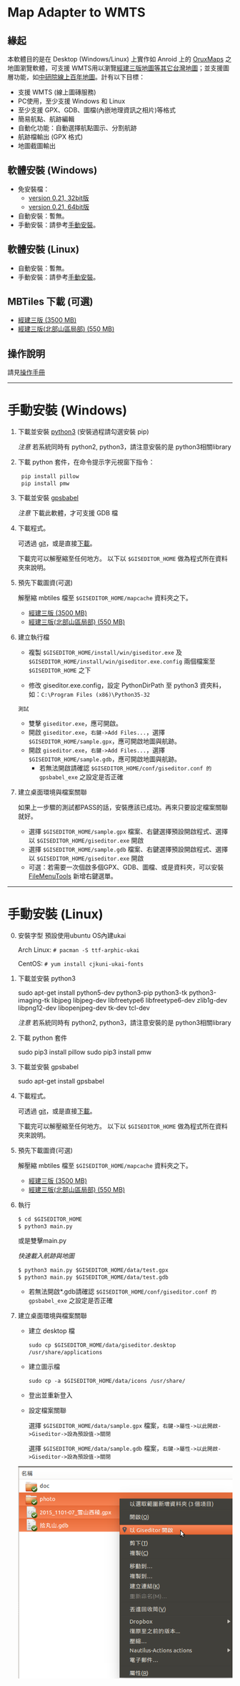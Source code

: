 Map Adapter to WMTS
===================

緣起
----

本軟體目的是在 Desktop (Windows/Linux) 上實作如 Anroid 上的 [OruxMaps][] 之地圖瀏覽軟體，可支援 WMTS用以瀏覽[經建三版地圖等其它台灣地圖][Sinica-WMTS]；並支援圖層功能，如[中研院線上百年地圖][Sinica-100y]。計有以下目標：
  -  支援 WMTS (線上圖磚服務)
  -  PC使用，至少支援 Windows 和 Linux
  -  至少支援 GPX、GDB、圖檔(內嵌地理資訊之相片)等格式
  -  簡易航點、航跡編輯
  -  自動化功能：自動選擇航點圖示、分割航跡
  -  航跡檔輸出 (GPX 格式)
  -  地圖截圖輸出

[OruxMaps]: http://www.oruxmaps.com/index.html
[Sinica-WMTS]: http://gis.sinica.edu.tw/tileserver/
[Sinica-100y]: http://gissrv4.sinica.edu.tw/gis/twhgis.aspx

軟體安裝 (Windows)
------------------

 *  免安裝檔：
     *  [version 0.21, 32bit版][giseditor-0.21-32]
     *  [version 0.21, 64bit版][giseditor-0.21-64]
 *  自動安裝：暫無。
 *  手動安裝：請參考[手動安裝](#win_install)。

 [giseditor-0.1-32]: https://drive.google.com/file/d/0B7ryOauZNjlbd0pmVFJmYWVNTkU/view?usp=sharing
 [giseditor-0.1-64]: https://drive.google.com/file/d/0B7ryOauZNjlbSE9mOFZvVjhVOWs/view?usp=sharing
 [giseditor-0.2-32]: https://drive.google.com/file/d/0B7ryOauZNjlbX2NjbnBUUTc4bU0/view?usp=sharing
 [giseditor-0.2-64]: https://drive.google.com/file/d/0B7ryOauZNjlbTndFbW1oTEtxWWs/view?usp=sharing
 [giseditor-0.21-32]: https://drive.google.com/file/d/0B7ryOauZNjlbZV9OcjFPNUwzYUU/view?usp=sharing
 [giseditor-0.21-64]: https://drive.google.com/file/d/0B7ryOauZNjlbNFBheXEwWTE5U2s/view?usp=sharing


軟體安裝 (Linux)
----------------

 *  自動安裝：暫無。
 *  手動安裝：請參考[手動安裝](#linux_install)。

MBTiles 下載 (可選)
-------------------
 *  [經建三版 (3500 MB)](https://drive.google.com/file/d/0B7ryOauZNjlbT2EwbzBlSEpwT1U/view?usp=sharing)
 *  [經建三版(北部山區局部) (550 MB)](https://drive.google.com/file/d/0B7ryOauZNjlbWGpJTl84S1Y2OXM/view?usp=sharing)

操作說明
--------

請見[操作手冊](https://github.com/dayanuyim/GisEditor/blob/dev/manual.md)

-------------------------------------------------------

手動安裝 (Windows) <a name="win_install"></a>
==================

1. 下載並安裝 [python3][] (安裝過程請勾選安裝 pip)

    _注意_ 若系統同時有 python2, python3，請注意安裝的是 python3相關library

[python3]: https://www.python.org/downloads/windows/ 

2. 下載 python 套件，在命令提示字元視窗下指令：

        pip install pillow
        pip install pmw

3. 下載並安裝 [gpsbabel][]

    _注意_ 下載此軟體，才可支援 GDB 檔

[gpsbabel]: http://www.gpsbabel.org/download.html

4. 下載程式。

    可透過 [git][git_repo]，或是直接[下載][git_arch]。

    下載完可以解壓縮至任何地方。 以下以 `$GISEDITOR_HOME` 做為程式所在資料夾來說明。

[git_repo]: https://github.com/dayanuyim/GisEditor.git
[git_arch]: https://github.com/dayanuyim/GisEditor/archive/master.zip

5. 預先下載圖資(可選)

    解壓縮 mbtiles 檔至 `$GISEDITOR_HOME/mapcache` 資料夾之下。

     *  [經建三版 (3500 MB)](https://drive.google.com/file/d/0B7ryOauZNjlbT2EwbzBlSEpwT1U/view?usp=sharing)
     *  [經建三版(北部山區局部) (550 MB)](https://drive.google.com/file/d/0B7ryOauZNjlbWGpJTl84S1Y2OXM/view?usp=sharing)

6. 建立執行檔

     *  複製 `$GISEDITOR_HOME/install/win/giseditor.exe` 及 `$GISEDITOR_HOME/install/win/giseditor.exe.config` 兩個檔案至
    `$GISEDITOR_HOME` 之下

     *  修改 giseditor.exe.config，設定 PythonDirPath 至 python3 資夾料，如：`C:\Program Files (x86)\Python35-32`

    `測試`
     *  雙擊 `giseditor.exe`，應可開啟。
     *  開啟 `giseditor.exe`，`右鍵->Add Files...`，選擇 `$GISEDITOR_HOME/sample.gpx`，應可開啟地圖與航跡。
     *  開啟 `giseditor.exe`，`右鍵->Add Files...`，選擇 `$GISEDITOR_HOME/sample.gdb`，應可開啟地圖與航跡。
         *  若無法開啟請確認 `$GISEDITOR_HOME/conf/giseditor.conf 的 gpsbabel_exe` 之設定是否正確

7. 建立桌面環境與檔案關聯

    如果上一步驟的測試都PASS的話，安裝應該已成功。再來只要設定檔案關聯就好。

     *  選擇 `$GISEDITOR_HOME/sample.gpx` 檔案、右鍵選擇預設開啟程式、選擇以 `$GISEDITOR_HOME/giseditor.exe` 開啟
     *  選擇 `$GISEDITOR_HOME/sample.gdb` 檔案、右鍵選擇預設開啟程式、選擇以 `$GISEDITOR_HOME/giseditor.exe` 開啟
     *  可選：若需要一次個啟多個GPX、GDB、圖檔、或是資料夾，可以安裝 [FileMenuTools][] 新增右鍵選單。

[FileMenuTools]: https://briian.com/11030/filemenu-tools.html

-------------------------------------------------------

手動安裝 (Linux)  <a name="linux_install"></a>  
============
0. 安裝字型
    預設使用ubuntu OS內建ukai
    
    Arch Linux:
    ```# pacman -S ttf-arphic-ukai```

    CentOS:
    ```# yum install cjkuni-ukai-fonts```

1. 下載並安裝 python3


    sudo apt-get install python5-dev python3-pip python3-tk python3-imaging-tk libjpeg libjpeg-dev libfreetype6 libfreetype6-dev zlib1g-dev libpng12-dev libopenjpeg-dev tk-dev tcl-dev

   *注意* 若系統同時有 python2, python3，請注意安裝的是 python3相關library

2. 下載 python 套件



    sudo pip3 install pillow
    sudo pip3 install pmw

3. 下載並安裝 gpsbabel


    sudo apt-get install gpsbabel

4. 下載程式。

    可透過 [git][git_repo]，或是直接[下載][git_arch]。

    下載完可以解壓縮至任何地方。 以下以 `$GISEDITOR_HOME` 做為程式所在資料夾來說明。

[git_repo]: https://github.com/dayanuyim/GisEditor.git
[git_arch]: https://github.com/dayanuyim/GisEditor/archive/master.zip

5. 預先下載圖資(可選)

    解壓縮 mbtiles 檔至 `$GISEDITOR_HOME/mapcache` 資料夾之下。

     *  [經建三版 (3500 MB)](https://drive.google.com/file/d/0B7ryOauZNjlbT2EwbzBlSEpwT1U/view?usp=sharing)
     *  [經建三版(北部山區局部) (550 MB)](https://drive.google.com/file/d/0B7ryOauZNjlbWGpJTl84S1Y2OXM/view?usp=sharing)

6. 執行

    ```
    $ cd $GISEDITOR_HOME
    $ python3 main.py   
    ```
    或是雙擊main.py

    *快速載入航跡與地圖*
    ```
    $ python3 main.py $GISEDITOR_HOME/data/test.gpx
    $ python3 main.py $GISEDITOR_HOME/data/test.gdb
    ```
    *  若無法開啟*.gdb請確認 `$GISEDITOR_HOME/conf/giseditor.conf 的 gpsbabel_exe` 之設定是否正確

7. 建立桌面環境與檔案關聯

     *  建立 desktop 檔

            sudo cp $GISEDITOR_HOME/data/giseditor.desktop /usr/share/applications

     *  建立圖示檔
     
            sudo cp -a $GISEDITOR_HOME/data/icons /usr/share/

     *  登出並重新登入

     *  設定檔案關聯
     
        選擇 `$GISEDITOR_HOME/data/sample.gpx` 檔案，`右鍵->屬性->以此開啟->Giseditor->設為預設值->關閉`

        選擇 `$GISEDITOR_HOME/data/sample.gdb` 檔案，`右鍵->屬性->以此開啟->Giseditor->設為預設值->關閉`

    ![右鍵選單][img_rightmenu]

[img_rightmenu]: https://github.com/dayanuyim/GisEditor/raw/dev/doc/pic/01_right_menu.png
